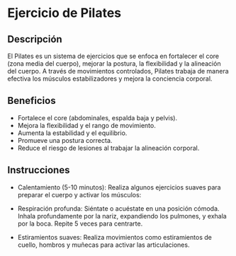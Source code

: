 # Ejercicio de Pilates

## Descripción
El Pilates es un sistema de ejercicios que se enfoca en fortalecer el core (zona media del cuerpo), mejorar la postura, la flexibilidad y la alineación del cuerpo. A través de movimientos controlados, Pilates trabaja de manera efectiva los músculos estabilizadores y mejora la conciencia corporal.

## Beneficios
- Fortalece el core (abdominales, espalda baja y pelvis).
- Mejora la flexibilidad y el rango de movimiento.
- Aumenta la estabilidad y el equilibrio.
- Promueve una postura correcta.
- Reduce el riesgo de lesiones al trabajar la alineación corporal.

## Instrucciones
- Calentamiento (5-10 minutos):
Realiza algunos ejercicios suaves para preparar el cuerpo y activar los músculos:

- Respiración profunda: Siéntate o acuéstate en una posición cómoda. Inhala profundamente por la nariz, expandiendo los pulmones, y exhala por la boca. Repite 5 veces para centrarte.
- Estiramientos suaves: Realiza movimientos como estiramientos de cuello, hombros y muñecas para activar las articulaciones.
































